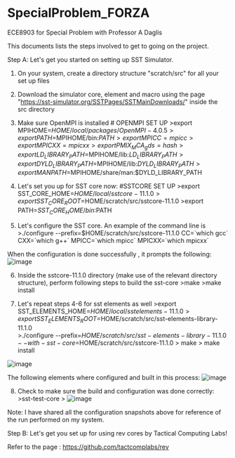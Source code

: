 # SpecialProblem_FORZA
ECE8903 for Special Problem with Professor A Daglis

This documents lists the steps involved to get to going on the project.

Step A:
Let's get you started on setting up SST Simulator.
1. On your system, create a directory structure "scratch/src" for all your set up files
2. Download the simulator core, element and macro using the page "https://sst-simulator.org/SSTPages/SSTMainDownloads/" inside the src directory
3. Make sure OpenMPI is installed
                  # OPENMPI SET UP
                  >export MPIHOME=$HOME/local/packages/OpenMPI-4.0.5
                  >export PATH=$MPIHOME/bin:$PATH
                  >export MPICC=mpicc
                  >export MPICXX=mpicxx
                  >export PMIX_MCA_gds=hash
                  >export LD_LIBRARY_PATH=$MPIHOME/lib:$LD_LIBRARY_PATH
                  >export DYLD_LIBRARY_PATH=$MPIHOME/lib:$DYLD_LIBRARY_PATH
                  >export MANPATH=$MPIHOME/share/man:$DYLD_LIBRARY_PATH

4. Let's set you up for SST core now:
                  #SSTCORE SET UP
                  >export SST_CORE_HOME=$HOME/local/sstcore-11.1.0
                  >export SST_CORE_ROOT=$HOME/scratch/src/sstcore-11.1.0
                  >export PATH=$SST_CORE_HOME/bin:$PATH
                  
5. Let's configure the SST core. An example of the command line is 
                  >./configure --prefix=$HOME/scratch/src/sstcore-11.1.0 CC=\`which gcc\` CXX=\`which g++\` MPICC=\`which mpicc\` MPICXX=\`which mpicxx\`

When the configuration is done successfully , it prompts the following:
![image](https://user-images.githubusercontent.com/93614048/206943147-f1f1649d-7b98-4e28-834d-520e30732cd3.png)

6. Inside the sstcore-11.1.0 directory (make use of the relevant directory structure), perform following steps to build the sst-core
                  >make
                  >make install
                  
7. Let's repeat steps 4-6 for sst elements as well
                  >export SST_ELEMENTS_HOME=$HOME/local/sstelements-11.1.0
                  >export SST_ELEMENTS_ROOT=$HOME/scratch/src/sst-elements-library-11.1.0     
                  >./configure --prefix=$HOME/scratch/src/sst-elements-library-11.1.0 --with-sst-core=$HOME/scratch/src/sstcore-11.1.0
                  > make
                  > make install
                
![image](https://user-images.githubusercontent.com/93614048/206946638-78507c8e-8375-41d6-9f38-ec0ce259fbbe.png)

The following elements where configured and built in this process:
![image](https://user-images.githubusercontent.com/93614048/206946767-3c9acc71-29c4-4491-b03b-afea0eb8d7ae.png)


8. Check to make sure the build and configuration was done correctly:
                  >sst-test-core
                  >
![image](https://user-images.githubusercontent.com/93614048/206945880-79058ae5-ea84-40ee-bb14-dabe9a2d8ef4.png)

        
Note: I have shared all the configuration snapshots above for reference of the run performed on my system.


Step B:
Let's get you set up for using rev cores by Tactical Computing Labs!

Refer to the page : https://github.com/tactcomplabs/rev 
